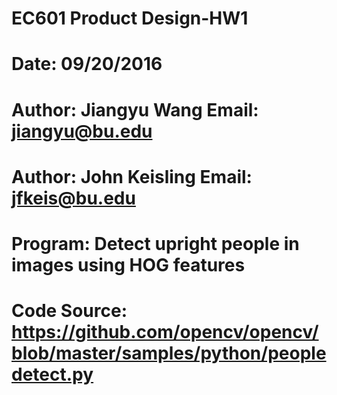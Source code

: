 # EC601 Product Design-HW1
# Date: 09/20/2016
# Author: Jiangyu Wang  Email: jiangyu@bu.edu
# Author: John Keisling Email: jfkeis@bu.edu
# Program: Detect upright people in images using HOG features
# Code Source: https://github.com/opencv/opencv/blob/master/samples/python/peopledetect.py
